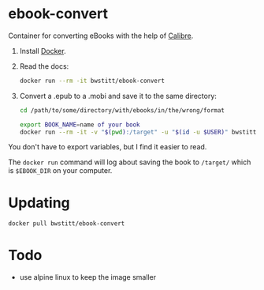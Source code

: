 # ebook-convert

Container for converting eBooks with the help of [Calibre](https://calibre-ebook.com/).

1. Install [Docker](https://www.docker.com/).

2. Read the docs:

    ```bash
    docker run --rm -it bwstitt/ebook-convert
    ```

2. Convert a .epub to a .mobi and save it to the same directory:

    ```bash
    cd /path/to/some/directory/with/ebooks/in/the/wrong/format

    export BOOK_NAME=name of your book
    docker run --rm -it -v "$(pwd):/target" -u "$(id -u $USER)" bwstitt/ebook-convert "$BOOK_NAME.epub" "$BOOK_NAME.mobi"
    ```

You don't have to export variables, but I find it easier to read.

The `docker run` command will log about saving the book to `/target/` which is `$EBOOK_DIR` on your computer.


# Updating

```bash
docker pull bwstitt/ebook-convert
```


# Todo

* use alpine linux to keep the image smaller
